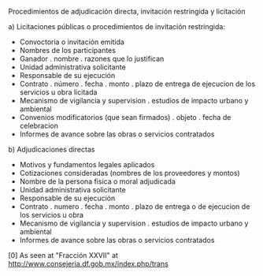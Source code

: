 Procedimientos de adjudicación directa, invitación restringida y licitación

a) Licitaciones públicas o procedimientos de invitación restringida:

- Convoctoria o invitación emitida
- Nombres de los participantes
- Ganador
  . nombre
  . razones que lo justifican
- Unidad administrativa solicitante
- Responsable de su ejecución
- Contrato
  . número
  . fecha
  . monto
  . plazo de entrega de ejecucion de los servicios u obra licitada
- Mecanismo de vigilancia y supervision
  . estudios de impacto urbano y ambiental
- Convenios modificatorios  (que sean firmados)
  . objeto
  . fecha de celebracion
- Informes de avance sobre las obras o servicios contratados

b) Adjudicaciones directas

- Motivos y fundamentos legales aplicados
- Cotizaciones consideradas (nombres de los proveedores y montos)
- Nombre de la persona fisica o moral adjudicada
- Unidad administrativa solicitante
- Responsable de su ejecución
- Contrato
  . numero
  . fecha
  . monto
  . plazo de entrega o de ejecucion de los servicios u obra
- Mecanismo de vigilancia y supervision
  . estudios de impacto urbano y ambiental
- Informes de avance sobre las obras o servicios contratados



[0] As seen at "Fracción XXVII" at http://www.consejeria.df.gob.mx/index.php/trans
